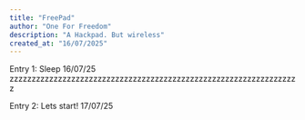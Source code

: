 ```yaml
---
title: "FreePad"
author: "One For Freedom"
description: "A Hackpad. But wireless"
created_at: "16/07/2025"
---
```


Entry 1: Sleep 16/07/25
zzzzzzzzzzzzzzzzzzzzzzzzzzzzzzzzzzzzzzzzzzzzzzzzzzzzzzzzzzzzzzzzzz

Entry 2: Lets start! 17/07/25
